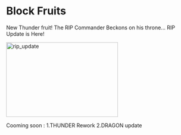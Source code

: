 # Block Fruits
New Thunder fruit!
The RIP Commander Beckons on his throne...
RIP Update is Here!





<img width="300" height="200" alt="rip_update" src="https://github.com/user-attachments/assets/513c0b72-70fa-4f6a-9e91-6523b243b0ae" />





Cooming soon :
1.THUNDER Rework
2.DRAGON update
